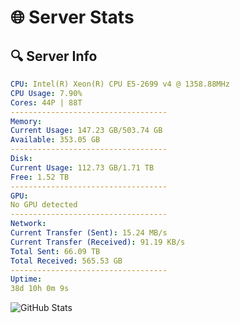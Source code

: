 # 🌐 Server Stats
## 🔍 Server Info
```yaml
CPU: Intel(R) Xeon(R) CPU E5-2699 v4 @ 1358.88MHz
CPU Usage: 7.90%
Cores: 44P | 88T
-----------------------------------
Memory:
Current Usage: 147.23 GB/503.74 GB
Available: 353.05 GB
-----------------------------------
Disk:
Current Usage: 112.73 GB/1.71 TB
Free: 1.52 TB
-----------------------------------
GPU:
No GPU detected
-----------------------------------
Network:
Current Transfer (Sent): 15.24 MB/s
Current Transfer (Received): 91.19 KB/s
Total Sent: 66.09 TB
Total Received: 565.53 GB
-----------------------------------
Uptime:
38d 10h 0m 9s
```
![GitHub Stats](https://img.shields.io/badge/Updated-2025-04-15_07:22:58-blue)